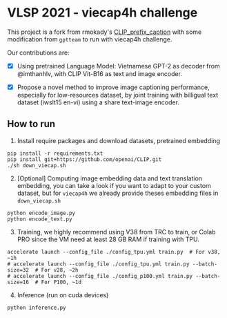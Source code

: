 # VLSP 2021 - viecap4h challenge

This project is a fork from rmokady's [CLIP_prefix_caption](https://github.com/rmokady/CLIP_prefix_caption)
with some modification from `gptteam` to run with viecap4h challenge.

Our contributions are:

- [x] Using pretrained Language Model: Vietnamese GPT-2 as decoder from @imthanhlv, with CLIP Vit-B16 as text
and image encoder.
- [x] Propose a novel method to improve image captioning performance, especially for low-resources dataset,
by joint training with billigual text dataset (iwslt15 en-vi) using a share text-image encoder.


## How to run

1. Install require packages and download datasets, pretrained embedding
```
pip install -r requirements.txt
pip install git+https://github.com/openai/CLIP.git
./sh down_viecap.sh
```

2. [Optional] Computing image embedding data and text translation embedding, 
you can take a look if you want to adapt to your custom dataset, 
but for `viecap4h` we already provide theses embedding files in `down_viecap.sh`

```
python encode_image.py
python encode_text.py
```

3. Training, we highly recommend using V38 from TRC to train, or Colab PRO since the VM need
at least 28 GB RAM if training with TPU.

```
accelerate launch --config_file ./config_tpu.yml train.py  # For v38, ~1h
# accelerate launch --config_file ./config_tpu.yml train.py --batch-size=32  # For v28, ~2h
# accelerate launch --config_file ./config_p100.yml train.py --batch-size=16  # For P100, ~1d
```

4. Inference (run on cuda devices)
```
python inference.py
```
